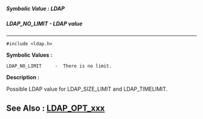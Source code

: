 ##### Symbolic Value : LDAP
##### LDAP_NO_LIMIT - LDAP value
---
```
#include <ldap.h>
```

**Symbolic Values :**

	LDAP_NO_LIMIT	  -  There is no limit.


**Description :**

Possible LDAP value for LDAP_SIZE_LIMIT and LDAP_TIMELIMIT.


**See Also :**
[LDAP_OPT_xxx](/domino-c-api-docs/reference/Symb/LDAP_OPT_xxx)
---
